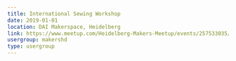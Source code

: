 ```yaml
---
title: International Sewing Workshop
date: 2019-01-01
location: DAI Makerspace, Heidelberg
link: https://www.meetup.com/Heidelberg-Makers-Meetup/events/257533035/
usergroup: makershd
type: usergroup
---
```

